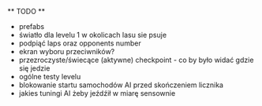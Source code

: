 ** TODO **
- prefabs
- światło dla levelu 1 w okolicach lasu sie psuje
- podpiąć laps oraz opponents number
- ekran wyboru przeciwników?
- przezroczyste/świecące (aktywne) checkpoint - co by było widać gdzie się jedzie
- ogólne testy levelu
- blokowanie startu samochodów AI przed skończeniem licznika
- jakies tuningi AI żeby jeźdźił w miarę sensownie